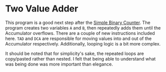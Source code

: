 # Two Value Adder

This program is a good next step after the [Simple Binary Counter](https://github.com/jnpastin/pdp8/tree/b1f683d7062ebd181f3fa1ed25ee2ae233d82910/Simple_Binary_Counter).  The program creates two variables `A` and `B`, then 
repeatedly adds them until the Accumulator overflows.  There are a couple of new instructions included here.  `TAD` and `DCA` are responsible for moving values into and out of the Accumulator respectively.  Additionally, 
looping logic is a bit more complex.  

It should be noted that for simplicity's sake, the repeated loops are copy/pasted rather than nested.  I felt that being able to understand what was being done was more important than 
elegance.
